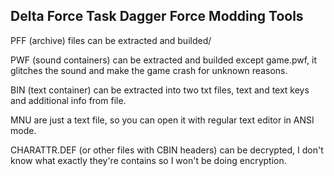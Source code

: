 ## Delta Force Task Dagger Force Modding Tools

PFF (archive) files can be extracted and builded/

PWF (sound containers) can be extracted and builded except game.pwf, it glitches the sound and make the game crash for unknown reasons.

BIN (text container) can be extracted into two txt files, text and text keys and additional info from file.

MNU are just a text file, so you can open it with regular text editor in ANSI mode.

CHARATTR.DEF (or other files with CBIN headers) can be decrypted, I don't know what exactly they're contains so I won't be doing encryption.
